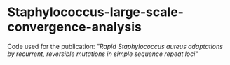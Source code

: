 # Staphylococcus-large-scale-convergence-analysis
Code used for the publication:
_"Rapid Staphylococcus aureus adaptations by recurrent, reversible mutations in simple sequence repeat loci"_
